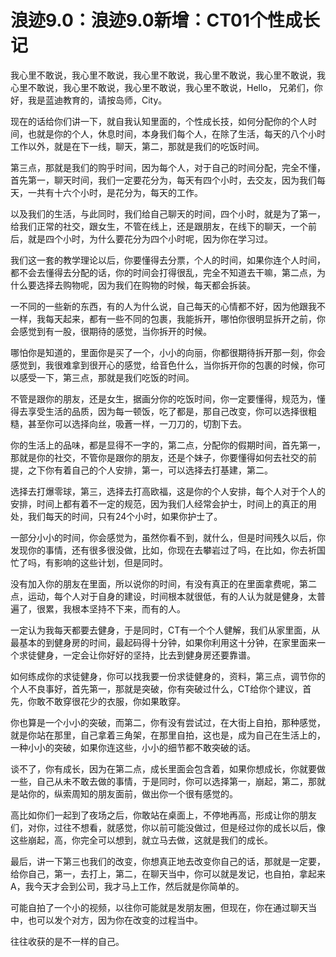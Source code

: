 # 浪迹9.0：浪迹9.0新增：CT01个性成长记

我心里不敢说，我心里不敢说，我心里不敢说，我心里不敢说，我心里不敢说，我心里不敢说，我心里不敢说，我心里不敢说，我心里不敢说，Hello， 兄弟们，你好，我是蓝迪教育的，请按岛师，City。

现在的话给你们讲一下，就自我认知里面的，个性成长技，如何分配你的个人时间，也就是你的个人，休息时间，本身我们每个人，在除了生活，每天的八个小时工作以外，就是在下一线，聊天，第二，那就是我们的吃饭时间。

第三点，那就是我们的购乎时间，因为每个人，对于自己的时间分配，完全不懂，首先第一，聊天时间，我们一定要花分为，每天有四个小时，去交友，因为我们每天，一共有十六个小时，是花分为，每天的工作。

以及我们的生活，与此同时，我们给自己聊天的时间，四个小时，就是为了第一，给我们正常的社交，跟女生，不管在线上，还是跟朋友，在线下的聊天，一个前后，就是四个小时，为什么要花分为四个小时呢，因为你在学习过。

我们这一套的教学理论以后，你要懂得去分票，个人的时间，如果你连个人时间，都不会去懂得去分配的话，你的时间会打得很乱，完全不知道去干嘛，第二点，为什么要选择去购物呢，因为我们在购物的时候，每天都会拆装。

一不同的一些新的东西，有的人为什么说，自己每天的心情都不好，因为他跟我不一样，我每天起来，都有一些不同的包裹，我能拆开，哪怕你很明显拆开之前，你会感觉到有一股，很期待的感觉，当你拆开的时候。

哪怕你是知道的，里面你是买了一个，小小的向丽，你都很期待拆开那一刻，你会感觉到，我很难拿到很开心的感觉，给音色什么，当你拆开你的包裹的时候，你可以感受一下，第三点，那就是我们吃饭的时间。

不管是跟你的朋友，还是女生，据画分你的吃饭时间，你一定要懂得，规范为，懂得去享受生活的品质，因为每一顿饭，吃了都是，那自己改变，你可以选择很粗糙，甚至你可以选择向丝，吸蒼一样，一刀刀的，切割下去。

你的生活上的品味，都是显得不一字的，第二点，分配你的假期时间，首先第一，那就是你的社交，不管你是跟你的朋友，还是个妹子，你要懂得如何去社交的前提，之下你有着自己的个人安排，第一，可以选择去打基建，第二。

选择去打爆零球，第三，选择去打高欧福，这是你的个人安排，每个人对于个人的安排，时间上都有着不一定的规范，因为我们人经常会护士，时间上的真正的用处，我们每天的时间，只有24个小时，如果你护士了。

一部分小小的时间，你会感觉为，虽然你看不到，就什么，但是时间残久以后，你发现你的事情，还有很多很没做，比如，你现在去攀岩过了吗，在比如，你去祈国忙了吗，有影响的这些计划，但是同时。

没有加入你的朋友在里面，所以说你的时间，有没有真正的在里面拿费呢，第二点，运动，每个人对于自身的建设，时间根本就很低，有的人认为就是健身，太普遍了，很累，我根本坚持不下来，而有的人。

一定认为我每天都要去健身，于是同时，CT有一个个人健解，我们从家里面，从最基本的到健身房的时间，最起码得十分钟，如果你利用这十分钟，在家里面来一个求徒健身，一定会让你好好的坚持，比去到健身房还要靠谱。

如何练成你的求徒健身，你可以找我要一份求徒健身的，资料，第三点，调节你的个人不良事好，首先第一，那就是突破，你有突破过什么，CT给你个建议，首先，你敢不敢穿很花少的衣服，你如果敢穿。

你也算是一个小小的突破，而第二，你有没有尝试过，在大街上自拍，那种感觉，就是你站在那里，自己拿着三角架，在那里自拍，这也是，成为自己在生活上的，一种小小的突破，如果你连这些，小小的细节都不敢突破的话。

谈不了，你有成长，因为在第二点，成长里面会包含着，如果你想成长，你就要做一些，自己从未不敢去做的事情，于是同时，你可以选择第一，崩起，第二，那就是站你的，纵索周知的朋友面前，做出你一个很有感觉的。

高比如你们一起到了夜场之后，你敢站在桌面上，不停地再高，形成让你的朋友们，对你，过往不想看，就感觉，你以前可能没做过，但是经过你的成长以后，像这些崩起，高，你完全可以想到，就立马去做，这就是我们的成长。

最后，讲一下第三也我们的改变，你想真正地去改变你自己的话，那就是一定要，给你自己，第一，去打上，第二，在聊天当中，你可以就是发记，也自拍，拿起来A，我今天才会到公司，我才马上工作，然后就是你简单的。

可能自拍了一个小的视频，以往你可能就是发朋友圈，但现在，你在通过聊天当中，也可以发个对方，因为你在改变的过程当中。

往往收获的是不一样的自己。